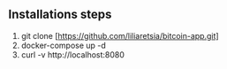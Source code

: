 ## Installations steps

1. git clone [https://github.com/liliaretsia/bitcoin-app.git]
2. docker-compose up -d
3. curl -v http://localhost:8080